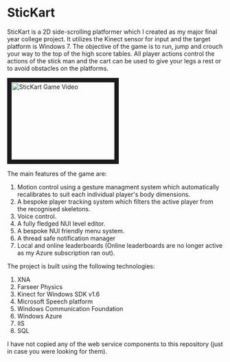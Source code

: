 # SticKart

SticKart is a 2D side-scrolling platformer which I created as my major final year college project.
It utilizes the Kinect sensor for input and the target platform is Windows 7.
The objective of the game is to run, jump and crouch your way to the top of the high score tables.
All player actions control the actions of the stick man and the cart can be used to give your legs a rest or to avoid obstacles on the platforms.

<a href="http://www.youtube.com/watch?feature=player_embedded&v=5-o6HtFZbb4
" target="_blank"><img src="http://img.youtube.com/vi/5-o6HtFZbb4/0.jpg" 
alt="SticKart Game Video" width="240" height="180" border="10" /></a>

The main features of the game are:
1. Motion control using a gesture managment system which automatically recalibrates to suit each individual player's body dimensions.
2. A bespoke player tracking system which filters the active player from the recognised skeletons.
3. Voice control.
4. A fully fledged NUI level editor.
5. A bespoke NUI friendly menu system.
6. A thread safe notification manager 
7. Local and online leaderboards (Online leaderboards are no longer active as my Azure subscription ran out).

The project is built using the following technologies:
1. XNA
2. Farseer Physics
3. Kinect for Windows SDK v1.6
4. Microsoft Speech platform
5. Windows Communication Foundation
6. Windows Azure
7. IIS
8. SQL

I have not copied any of the web service components to this repository (just in case you were looking for them).
 